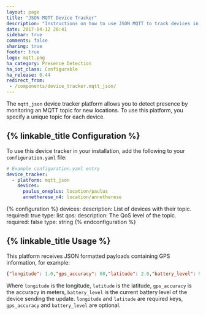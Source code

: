 ```yaml
---
layout: page
title: "JSON MQTT Device Tracker"
description: "Instructions on how to use JSON MQTT to track devices in Home Assistant."
date: 2017-04-12 20:41
sidebar: true
comments: false
sharing: true
footer: true
logo: mqtt.png
ha_category: Presence Detection
ha_iot_class: Configurable
ha_release: 0.44
redirect_from:
 - /components/device_tracker.mqtt_json/
---
```


The `mqtt_json` device tracker platform allows you to detect presence by monitoring an MQTT topic for new locations. To use this platform, you specify a unique topic for each device.

## {% linkable_title Configuration %}

To use this device tracker in your installation, add the following to your `configuration.yaml` file:

```yaml
# Example configuration.yaml entry
device_tracker:
  - platform: mqtt_json
    devices:
      paulus_oneplus: location/paulus
      annetherese_n4: location/annetherese
```

{% configuration %}
devices:
  description: List of devices with their topic.
  required: true
  type: list
qos:
  description: The QoS level of the topic.
  required: false
  type: string
{% endconfiguration %}

## {% linkable_title Usage %}

This platform receives JSON formatted payloads containing GPS information, for example:

```json
{"longitude": 1.0,"gps_accuracy": 60,"latitude": 2.0,"battery_level": 99.9}
```

Where `longitude` is the longitude, `latitude` is the latitude, `gps_accuracy` is the accuracy in meters, `battery_level` is the current battery level of the device sending the update.
`longitude` and `latitude` are required keys, `gps_accuracy` and `battery_level` are optional.
